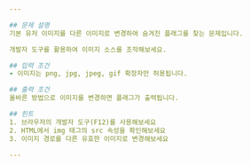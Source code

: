 ```yaml
---

## 문제 설명
기본 유저 이미지를 다른 이미지로 변경하여 숨겨진 플래그를 찾는 문제입니다.

개발자 도구를 활용하여 이미지 소스를 조작해보세요.

## 입력 조건
- 이미지는 png, jpg, jpeg, gif 확장자만 허용됩니다.

## 출력 조건
올바른 방법으로 이미지를 변경하면 플래그가 출력됩니다.

## 힌트
1. 브라우저의 개발자 도구(F12)를 사용해보세요
2. HTML에서 img 태그의 src 속성을 확인해보세요
3. 이미지 경로를 다른 유효한 이미지로 변경해보세요

---
```

